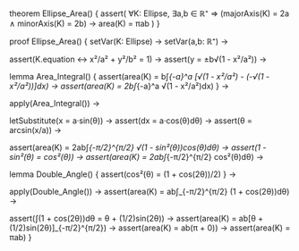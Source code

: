 theorem Ellipse_Area() {
  assert(
    ∀K: Ellipse, ∃a,b ∈ ℝ⁺ ⇒
    (majorAxis(K) = 2a ∧ minorAxis(K) = 2b) →
    area(K) = πab
  )
}

proof Ellipse_Area() {
  setVar(K: Ellipse) →
  setVar(a,b: ℝ⁺) →
  
  assert(K.equation ↔ x²/a² + y²/b² = 1) →
  assert(y = ±b√(1 - x²/a²)) →
  
  lemma Area_Integral() {
    assert(area(K) = b∫_{-a}^a [√(1 - x²/a²) - (-√(1 - x²/a²))]dx) →
    assert(area(K) = 2b∫_{-a}^a √(1 - x²/a²)dx)
  } →
  
  apply(Area_Integral()) →
  
  letSubstitute(x = a·sin(θ)) →
  assert(dx = a·cos(θ)dθ) →
  assert(θ = arcsin(x/a)) →
  
  assert(area(K) = 2ab∫_{-π/2}^{π/2} √(1 - sin²(θ))cos(θ)dθ) →
  assert(1 - sin²(θ) = cos²(θ)) →
  assert(area(K) = 2ab∫_{-π/2}^{π/2} cos²(θ)dθ) →
  
  lemma Double_Angle() {
    assert(cos²(θ) = (1 + cos(2θ))/2)
  } →
  
  apply(Double_Angle()) →
  assert(area(K) = ab∫_{-π/2}^{π/2} (1 + cos(2θ))dθ) →
  
  assert(∫(1 + cos(2θ))dθ = θ + (1/2)sin(2θ)) →
  assert(area(K) = ab[θ + (1/2)sin(2θ)]_{-π/2}^{π/2}) →
  assert(area(K) = ab(π + 0)) →
  assert(area(K) = πab)
}